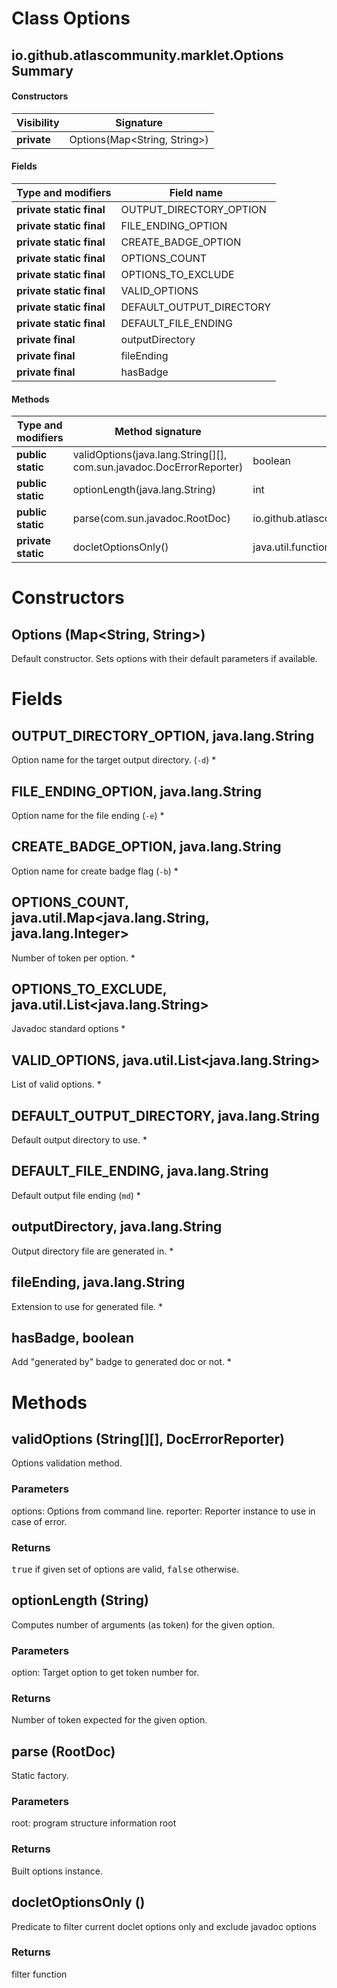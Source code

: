 Class Options
=============
io.github.atlascommunity.marklet.Options
Summary
-------
#### Constructors
| Visibility  | Signature                    |
| ----------- | ---------------------------- |
| **private** | Options(Map<String, String>) |
#### Fields
| Type and modifiers       | Field name               |
| ------------------------ | ------------------------ |
| **private static final** | OUTPUT_DIRECTORY_OPTION  |
| **private static final** | FILE_ENDING_OPTION       |
| **private static final** | CREATE_BADGE_OPTION      |
| **private static final** | OPTIONS_COUNT            |
| **private static final** | OPTIONS_TO_EXCLUDE       |
| **private static final** | VALID_OPTIONS            |
| **private static final** | DEFAULT_OUTPUT_DIRECTORY |
| **private static final** | DEFAULT_FILE_ENDING      |
| **private final**        | outputDirectory          |
| **private final**        | fileEnding               |
| **private final**        | hasBadge                 |
#### Methods
| Type and modifiers | Method signature                                                     | Return type                                      |
| ------------------ | -------------------------------------------------------------------- | ------------------------------------------------ |
| **public static**  | validOptions(java.lang.String[][], com.sun.javadoc.DocErrorReporter) | boolean                                          |
| **public static**  | optionLength(java.lang.String)                                       | int                                              |
| **public static**  | parse(com.sun.javadoc.RootDoc)                                       | io.github.atlascommunity.marklet.Options         |
| **private static** | docletOptionsOnly()                                                  | java.util.function.Predicate<java.lang.String[]> |

Constructors
============
Options (Map<String, String>)
-----------------------------
Default constructor. Sets options with their default parameters if available.


Fields
======
OUTPUT_DIRECTORY_OPTION, java.lang.String
-----------------------------------------
Option name for the target output directory. (`-d`) *

FILE_ENDING_OPTION, java.lang.String
------------------------------------
Option name for the file ending (`-e`) *

CREATE_BADGE_OPTION, java.lang.String
-------------------------------------
Option name for create badge flag (`-b`) *

OPTIONS_COUNT, java.util.Map<java.lang.String, java.lang.Integer>
-----------------------------------------------------------------
Number of token per option. *

OPTIONS_TO_EXCLUDE, java.util.List<java.lang.String>
----------------------------------------------------
Javadoc standard options *

VALID_OPTIONS, java.util.List<java.lang.String>
-----------------------------------------------
List of valid options. *

DEFAULT_OUTPUT_DIRECTORY, java.lang.String
------------------------------------------
Default output directory to use. *

DEFAULT_FILE_ENDING, java.lang.String
-------------------------------------
Default output file ending (`md`) *

outputDirectory, java.lang.String
---------------------------------
Output directory file are generated in. *

fileEnding, java.lang.String
----------------------------
Extension to use for generated file. *

hasBadge, boolean
-----------------
Add "generated by" badge to generated doc or not. *


Methods
=======
validOptions (String[][], DocErrorReporter)
-------------------------------------------
Options validation method.
### Parameters
options: Options from command line.
reporter: Reporter instance to use in case of error.

### Returns
<tt>true</tt> if given set of options are valid, <tt>false</tt> otherwise.

optionLength (String)
---------------------
Computes number of arguments (as token) for the given option.
### Parameters
option: Target option to get token number for.

### Returns
Number of token expected for the given option.

parse (RootDoc)
---------------
Static factory.
### Parameters
root: program structure information root

### Returns
Built options instance.

docletOptionsOnly ()
--------------------
Predicate to filter current doclet options only and exclude javadoc options
### Returns
filter function


